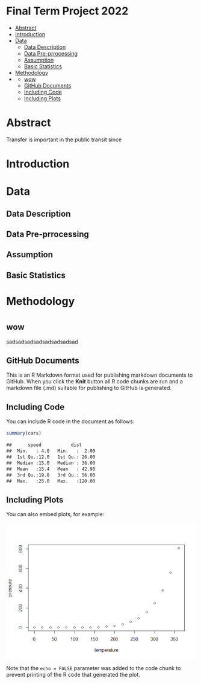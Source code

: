 Final Term Project 2022
================

-   [Abstract](#abstract)
-   [Introduction](#introduction)
-   [Data](#data)
    -   [Data Description](#data-description)
    -   [Data Pre-prrocessing](#data-pre-prrocessing)
    -   [Assumption](#assumption)
    -   [Basic Statistics](#basic-statistics)
-   [Methodology](#methodology)
-   [](#section)
    -   [wow](#wow)
    -   [GitHub Documents](#github-documents)
    -   [Including Code](#including-code)
    -   [Including Plots](#including-plots)

# Abstract

Transfer is important in the public transit since

# Introduction

# Data

## Data Description

## Data Pre-prrocessing

## Assumption

## Basic Statistics

# Methodology

# 

## wow

sadsadsadsadsadsadsadsad

## GitHub Documents

This is an R Markdown format used for publishing markdown documents to
GitHub. When you click the **Knit** button all R code chunks are run and
a markdown file (.md) suitable for publishing to GitHub is generated.

## Including Code

You can include R code in the document as follows:

``` r
summary(cars)
```

    ##      speed           dist       
    ##  Min.   : 4.0   Min.   :  2.00  
    ##  1st Qu.:12.0   1st Qu.: 26.00  
    ##  Median :15.0   Median : 36.00  
    ##  Mean   :15.4   Mean   : 42.98  
    ##  3rd Qu.:19.0   3rd Qu.: 56.00  
    ##  Max.   :25.0   Max.   :120.00

## Including Plots

You can also embed plots, for example:

![](index_files/figure-gfm/pressure-1.png)<!-- -->

Note that the `echo = FALSE` parameter was added to the code chunk to
prevent printing of the R code that generated the plot.
